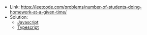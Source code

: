 - Link: https://leetcode.com/problems/number-of-students-doing-homework-at-a-given-time/
- Solution:
  - [Javascript](index.js)
  - [Typescript](index.ts)